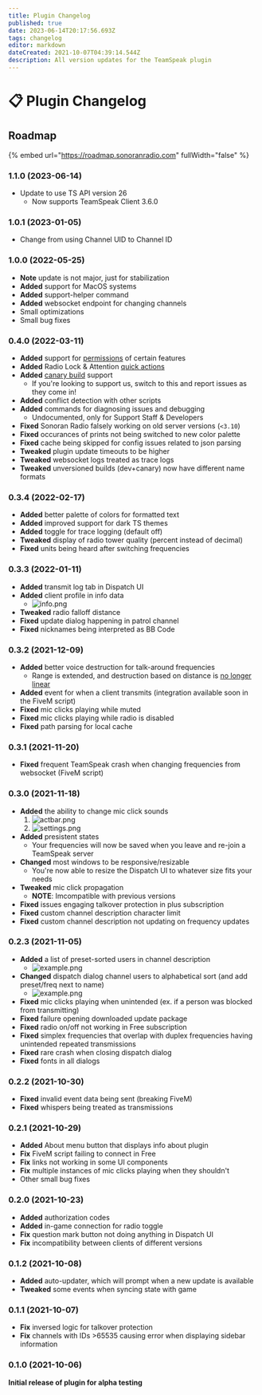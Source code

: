 ```yaml
---
title: Plugin Changelog
published: true
date: 2023-06-14T20:17:56.693Z
tags: changelog
editor: markdown
dateCreated: 2021-10-07T04:39:14.544Z
description: All version updates for the TeamSpeak plugin
---
```


# 📋 Plugin Changelog

## Roadmap

{% embed url="https://roadmap.sonoranradio.com" fullWidth="false" %}

### 1.1.0 (2023-06-14)

* Update to use TS API version 26
  * Now supports TeamSpeak Client 3.6.0

### 1.0.1 (2023-01-05)

* Change from using Channel UID to Channel ID

### 1.0.0 (2022-05-25)

* **Note** update is not major, just for stabilization
* **Added** support for MacOS systems
* **Added** support-helper command
* **Added** websocket endpoint for changing channels
* Small optimizations
* Small bug fixes

### 0.4.0 (2022-03-11)

* **Added** support for [permissions](../../tutorials/permissions/) of certain features
* **Added** Radio Lock & Attention [quick actions](../../tutorials/plugin-usage/#unit-quick-actions)
* **Added** [canary build](../../tutorials/install-plugin/#canary-builds) support
  * If you're looking to support us, switch to this and report issues as they come in!
* **Added** conflict detection with other scripts
* **Added** commands for diagnosing issues and debugging
  * Undocumented, only for Support Staff & Developers
* **Fixed** Sonoran Radio falsely working on old server versions (`<3.10`)
* **Fixed** occurances of prints not being switched to new color palette
* **Fixed** cache being skipped for config issues related to json parsing
* **Tweaked** plugin update timeouts to be higher
* **Tweaked** websocket logs treated as trace logs
* **Tweaked** unversioned builds (dev+canary) now have different name formats

### 0.3.4 (2022-02-17)

* **Added** better palette of colors for formatted text
* **Added** improved support for dark TS themes
* **Added** toggle for trace logging (default off)
* **Tweaked** display of radio tower quality (percent instead of decimal)
* **Fixed** units being heard after switching frequencies

### 0.3.3 (2022-01-11)

* **Added** transmit log tab in Dispatch UI
* **Added** client profile in info data
  * ![info.png](https://i.imgur.com/aW0yogr.png)
* **Tweaked** radio falloff distance
* **Fixed** update dialog happening in patrol channel
* **Fixed** nicknames being interpreted as BB Code

### 0.3.2 (2021-12-09)

* **Added** better voice destruction for talk-around frequencies
  * Range is extended, and destruction based on distance is [no longer linear](https://i.imgur.com/XYtrelf.png)
* **Added** event for when a client transmits (integration available soon in the FiveM script)
* **Fixed** mic clicks playing while muted
* **Fixed** mic clicks playing while radio is disabled
* **Fixed** path parsing for local cache

### 0.3.1 (2021-11-20)

* **Fixed** frequent TeamSpeak crash when changing frequencies from websocket (FiveM script)

### 0.3.0 (2021-11-18)

* **Added** the ability to change mic click sounds
  1. ![actbar.png](https://i.imgur.com/z2u3Vox.png)
  2. ![settings.png](https://i.imgur.com/fWPQZDn.png)
* **Added** presistent states
  * Your frequencies will now be saved when you leave and re-join a TeamSpeak server
* **Changed** most windows to be responsive/resizable
  * You're now able to resize the Dispatch UI to whatever size fits your needs
* **Tweaked** mic click propagation
  * **NOTE**: Imcompatible with previous versions
* **Fixed** issues engaging talkover protection in plus subscription
* **Fixed** custom channel description character limit
* **Fixed** custom channel description not updating on frequency updates

### 0.2.3 (2021-11-05)

* **Added** a list of preset-sorted users in channel description
  * ![example.png](https://i.imgur.com/Xlnjy04.png)
* **Changed** dispatch dialog channel users to alphabetical sort (and add preset/freq next to name)
  * ![example.png](https://i.imgur.com/KEG6akK.png)
* **Fixed** mic clicks playing when unintended (ex. if a person was blocked from transmitting)
* **Fixed** failure opening downloaded update package
* **Fixed** radio on/off not working in Free subscription
* **Fixed** simplex frequencies that overlap with duplex frequencies having unintended repeated transmissions
* **Fixed** rare crash when closing dispatch dialog
* **Fixed** fonts in all dialogs

### 0.2.2 (2021-10-30)

* **Fixed** invalid event data being sent (breaking FiveM)
* **Fixed** whispers being treated as transmissions

### 0.2.1 (2021-10-29)

* **Added** About menu button that displays info about plugin
* **Fix** FiveM script failing to connect in Free
* **Fix** links not working in some UI components
* **Fix** multiple instances of mic clicks playing when they shouldn't
* Other small bug fixes

### 0.2.0 (2021-10-23)

* **Added** authorization codes
* **Added** in-game connection for radio toggle
* **Fix** question mark button not doing anything in Dispatch UI
* **Fix** incompatibility between clients of different versions

### 0.1.2 (2021-10-08)

* **Added** auto-updater, which will prompt when a new update is available
* **Tweaked** some events when syncing state with game

### 0.1.1 (2021-10-07)

* **Fix** inversed logic for talkover protection
* **Fix** channels with IDs >65535 causing error when displaying sidebar information

### 0.1.0 (2021-10-06)

**Initial release of plugin for alpha testing**
